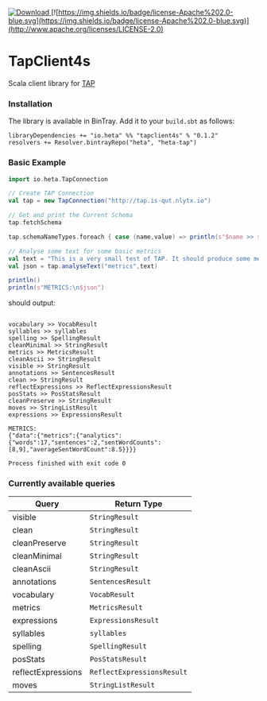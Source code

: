 [ ![Download](https://api.bintray.com/packages/heta/heta-tap/tapclient4s/images/download.svg?version=0.1.1) ](https://bintray.com/heta/heta-tap/tapclient4s/0.1.1/link) [![https://img.shields.io/badge/license-Apache%202.0-blue.svg](https://img.shields.io/badge/license-Apache%202.0-blue.svg)](http://www.apache.org/licenses/LICENSE-2.0)

# TapClient4s
Scala client library for [TAP](https://github.com/heta-io/tap)

### Installation

The library is available in BinTray. Add it to your `build.sbt` as follows:

```sbtshell
libraryDependencies += "io.heta" %% "tapclient4s" % "0.1.2"
resolvers += Resolver.bintrayRepo("heta", "heta-tap")
```

### Basic Example

```scala
import io.heta.TapConnection

// Create TAP Connection
val tap = new TapConnection("http://tap.is-qut.nlytx.io")

// Get and print the Current Schema
tap.fetchSchema

tap.schemaNameTypes.foreach { case (name,value) => println(s"$name >> $value")}

// Analyse some text for some basic metrics
val text = "This is a very small test of TAP. It should produce some metrics on these two sentences!"
val json = tap.analyseText("metrics",text)

println()
println(s"METRICS:\n$json")
```

should output:

```

vocabulary >> VocabResult
syllables >> syllables
spelling >> SpellingResult
cleanMinimal >> StringResult
metrics >> MetricsResult
cleanAscii >> StringResult
visible >> StringResult
annotations >> SentencesResult
clean >> StringResult
reflectExpressions >> ReflectExpressionsResult
posStats >> PosStatsResult
cleanPreserve >> StringResult
moves >> StringListResult
expressions >> ExpressionsResult

METRICS:
{"data":{"metrics":{"analytics":{"words":17,"sentences":2,"sentWordCounts":[8,9],"averageSentWordCount":8.5}}}}

Process finished with exit code 0

```

### Currently available queries

| Query | Return Type |
|-------|-------------|
| visible | `StringResult` |
| clean | `StringResult` |
| cleanPreserve | `StringResult` |
| cleanMinimal | `StringResult` |
| cleanAscii | `StringResult` |
| annotations | `SentencesResult` |
| vocabulary | `VocabResult` |
| metrics | `MetricsResult` |
| expressions | `ExpressionsResult` |
| syllables | `syllables` |
| spelling | `SpellingResult` |
| posStats | `PosStatsResult` |
| reflectExpressions | `ReflectExpressionsResult` |
| moves | `StringListResult` |